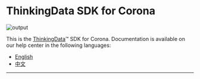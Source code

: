 # ThinkingData SDK for Corona
![output](https://user-images.githubusercontent.com/53337625/205621683-ed9b97ef-6a52-4903-a2c0-a955dddebb7d.png)

This is the [ThinkingData](https://www.thinkingdata.cn)™ SDK for Corona. Documentation is available on our help center in the following languages:

- [English](https://docs.thinkingdata.cn/ta-manual/latest/en/installation/installation_menu/client_sdk/game_engine_sdk_installation/corona_sdk_installation/corona_sdk_installation.html)
- [中文](https://docs.thinkingdata.cn/ta-manual/latest/installation/installation_menu/client_sdk/game_engine_sdk_installation/corona_sdk_installation/corona_sdk_installation.html)

---
